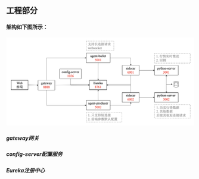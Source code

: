 ## 工程部分
#### 架构如下图所示：
![Zhang Weihua](https://github.com/GitZWH-hub/LabProject/blob/master/Project/PNG/arch.png)

##### gateway网关
##### config-server配置服务
##### Eureka注册中心

